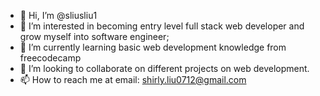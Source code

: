 - 👋 Hi, I’m @sliusliu1
- 👀 I’m interested in becoming entry level full stack web developer and grow myself into software engineer;
- 🌱 I’m currently learning basic web development knowledge from freecodecamp
- 💞️ I’m looking to collaborate on different projects on web development. 
- 📫 How to reach me at email: shirly.liu0712@gmail.com

<!---
sliusliu1/sliusliu1 is a ✨ special ✨ repository because its `README.md` (this file) appears on your GitHub profile.
You can click the Preview link to take a look at your changes.
--->
